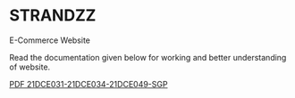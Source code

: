 # STRANDZZ
E-Commerce Website

Read the documentation given below for working and better understanding of website.

[PDF 21DCE031-21DCE034-21DCE049-SGP]()
